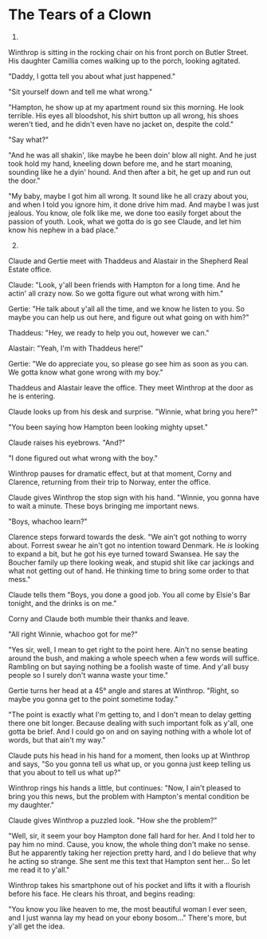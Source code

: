 # The Tears of a Clown

1.

Winthrop is sitting in the rocking chair on his front porch on Butler Street. His daughter Camillia comes walking up to
the porch, looking agitated.

"Daddy, I gotta tell you about what just happened."

"Sit yourself down and tell me what wrong."

"Hampton, he show up at my apartment round six this morning. He look terrible. His eyes all bloodshot, his shirt button
up all wrong, his shoes weren't tied, and he didn't even have no jacket on, despite the cold."

"Say what?"

"And he was all shakin', like maybe he been doin' blow all night. And he just took hold my hand, kneeling down before
me, and he start moaning, sounding like he a dyin' hound. And then after a bit, he get up and run out the door."

"My baby, maybe I got him all wrong. It sound like he all crazy about you, and when I told you ignore him, it done drive
him mad. And maybe I was just jealous. You know, ole folk like me, we done too easily forget about the passion of youth.
Look, what we gotta do is go see Claude, and let him know his nephew in a bad place."


2.

Claude and Gertie meet with Thaddeus and Alastair in the Shepherd Real Estate office.

Claude: "Look, y'all been friends with Hampton for a long time. And he actin' all crazy now. So we gotta figure out what wrong with him."

Gertie: "He talk about y'all all the time, and we know he listen to you. So maybe you can help us out here, and figure
out what going on with him?"

Thaddeus: "Hey, we ready to help you out, however we can."

Alastair: "Yeah, I'm with Thaddeus here!"

Gertie: "We do appreciate you, so please go see him as soon as you can. We gotta know what gone wrong with my boy."

Thaddeus and Alastair leave the office. They meet Winthrop at the door as he is entering.

Claude looks up from his desk and surprise. "Winnie, what bring you here?"

"You been saying how Hampton been looking mighty upset."

Claude raises his eyebrows. "And?"

"I done figured out what wrong with the boy."

Winthrop pauses for dramatic effect, but at that moment, Corny and Clarence, returning from their trip to Norway, enter
the office.

Claude gives Winthrop the stop sign with his hand. "Winnie, you gonna have to wait a minute. These boys bringing me
important news.

"Boys, whachoo learn?"

Clarence steps forward towards the desk. "We ain't got nothing to worry about. Forrest swear he ain't got no intention
toward Denmark. He *is* looking to expand a bit, but he got his eye turned toward Swansea. He say the Boucher family up
there looking weak, and stupid shit like car jackings and what not getting out of hand. He thinking time to bring some
order to that mess."

Claude tells them "Boys, you done a good job. You all come by Elsie's Bar tonight, and the drinks is on me."

Corny and Claude both mumble their thanks and leave.

"All right Winnie, whachoo got for me?"

"Yes sir, well, I mean to get right to the point here. Ain't no sense beating around the bush, and making a whole speech
when a few words will suffice. Rambling on but saying nothing be a foolish waste of time. And y'all busy people so I
surely don't wanna waste your time."

Gertie turns her head at a 45° angle and stares at Winthrop. "Right, so maybe you gonna get to the point sometime
today."

"The point is exactly what I'm getting to, and I don't mean to delay getting there one bit longer. Because dealing with
such important folk as y'all, one gotta be brief. And I could go on and on saying nothing with a whole lot of words, but
that ain't my way."

Claude puts his head in his hand for a moment, then looks up at Winthrop and says, "So you gonna tell us what up, or you
gonna just keep telling us that you about to tell us what up?"

Winthrop rings his hands a little, but continues: "Now, I ain't pleased to bring you this news, but the problem with
Hampton's mental condition be my daughter."

Claude gives Winthrop a puzzled look. "How she the problem?"

"Well, sir, it seem your boy Hampton done fall hard for her. And I told her to pay him no mind. Cause, you know, the
whole thing don't make no sense. But he apparently taking her rejection pretty hard, and I do believe that why he acting
so strange. She sent me this text that Hampton sent her... So let me read it to y'all."

Winthrop takes his smartphone out of his pocket and lifts it with a flourish before his face. He clears his throat, and
begins reading:

"You know you like heaven to me, the most beautiful woman I ever seen, and I just wanna lay my head on your ebony
bosom..." There's more, but y'all get the idea.







